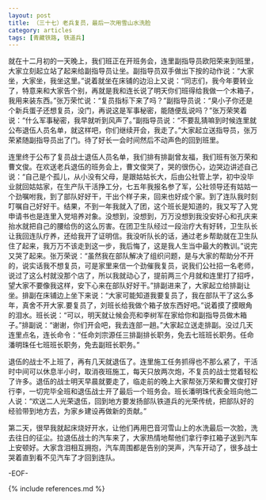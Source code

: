 ```yaml
---
layout: post
title: （三十七）老兵复员，最后一次用雪山水洗脸
category: articles
tags: [青藏铁路, 铁道兵]
---
```


就在十二月初的一天晚上，我们班正在开班务会，连里副指导员欧阳荣来到班里，大家立刻起立站了起来给副指导员让坐。副指导员双手做出下按的动作说：“大家坐，大家坐，我坐这里。”说着就坐在床铺的边沿上又说：“同志们，我今年要转业了，特意来和大家告个别，再就是我和连长说了明天你们班得给我做一个木箱子，我用来装东西。”张万荣忙说：“复员指标下来了吗？”副指导员说：“臭小子你还是个新兵蛋子还想复员，没门，再说这是军事秘密，能随便乱说吗？”张万荣笑着说：“什么军事秘密，我早就听到风声了。”副指导员说：“不要乱猜嘛到时候连里就公布退伍人员名单，就这样吧，你们继续开会，我走了。”大家起立送指导员，张万荣紧随副指导员出了门。待了好长一会时间然后不动声色的回到班里。

连里终于公布了复员战士退伍人员名单，我们排有排副曾友福，我们班有张万荣和曹文俊。在欢送老兵退伍的班务会上，曹文俊哭了，哭的很伤心，边哭边讲述自己说：“自己是个孤儿，从小没有父母，是跟姑姑长大，后由公社管上学，初中没毕业就回姑姑家，在生产队干活挣工分，七五年我报名参了军，公社领导还有姑姑一个劲嘱咐我，到了部队好好干，干出个样子来，回来也好成个家。到了连队我时刻叮嘱自己好好干。结果，不到一年我就入了团，这个班长是知道的，我又写了入党申请书也是连里入党培养对象。没想到，没想到，万万没想到我没安好心和孔庆来抬水就把自己的腰给伤的这么厉害。在团卫生队经过一段治疗大有好转，卫生队长让我回连队疗养，还给我开了证明信。我没听队长的话，通过老乡帮助就在卫生队住了起来，我万万不该走到这一步，我后悔了，这是我人生当中最大的教训。”说完又哭了起来。张万荣说：“虽然我在部队解决了组织问题，是与大家的帮助分不开的，说实话我不想复员，可是家里来信一个劲催我复员，说我们公社招一名老师，说过了这么村就没那个店了，所以我就动心了，提前两三个月就和连里打了招呼，望大家不要像我这样，安下心来在部队好好干。”排副进来了，大家起立给排副让坐。排副在床铺边上坐下来说：“大家可能知道我要复员了，我在部队干了这么多年，真舍不开大家.要复员了，刘班长给我做个箱子放东西好吧。”说着摸了摸眼角的泪水。班长说：“可以，明天就让候会亮和李树军在家给你和副指导员做木箱子。”排副说：“谢谢，你们开会吧，我去连部一趟。”大家起立送走排副。没过几天连里点名，连长命令：“任命刘宗源任三排副排长职务，免去七班班长职务。任命潘明珠任七班班长职务，免去副班长职务。”

退伍的战士不上班了，再有几天就退伍了。连里施工任务抓得也不那么紧了，干活时中间可以休息半小时，取消夜班施工，每天只放两次炮，不复员的战士觉着轻松了许多。退伍的战士明天早晨就要走了，临走前的晚上大家帮张万荣和曹文俊打好行李，一切完毕全班和退伍战士开了最后一个班务会。班长潘明珠代表全班向他二人说：“欢送二人光荣退伍，回到地方要发扬部队铁道兵的光荣传统，把部队好的经验带到地方去，为家乡建设再做新的贡献。”

第二天，很早我就起床烧好开水，让他们再用巴音河雪山上的水洗最后一次脸，洗去往日的征尘。拉退伍战士的汽车来了，大家热情地帮他们拿行李扛箱子送到汽车上安顿好。大家含泪相互拥抱，汽车周围都是告别的哭声，汽车开动了，很多战士哭着直到看不见汽车了才回到连队。

-EOF-

{% include references.md %}
